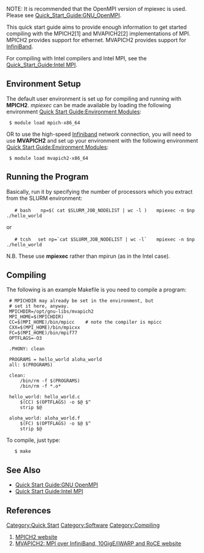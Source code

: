 NOTE: It is recommended that the OpenMPI version of mpiexec is used.
Please see
[Quick_Start_Guide:GNU_OpenMPI](Quick_Start_Guide:GNU_OpenMPI "wikilink").

This quick start guide aims to provide enough information to get started
compiling with the MPICH2\[1\] and MVAPICH2\[2\] implementations of MPI.
MPICH2 provides support for ethernet. MVAPICH2 provides support for
[InfiniBand](InfiniBand "wikilink").

For compiling with Intel compilers and Intel MPI, see the
[Quick_Start_Guide:Intel MPI](Quick_Start_Guide:Intel_MPI "wikilink").

## Environment Setup

The default user environment is set up for compiling and running with
**MPICH2**. *mpiexec* can be made available by loading the following
environment [Quick Start Guide:Environment
Modules](Quick_Start_Guide:Environment_Modules "wikilink"):

` $ module load mpich-x86_64`

OR to use the high-speed [Infiniband](Infiniband "wikilink") network
connection, you will need to use **MVAPICH2** and set up your
environment with the following environment [Quick Start
Guide:Environment
Modules](Quick_Start_Guide:Environment_Modules "wikilink"):

` $ module load mvapich2-x86_64`

## Running the Program

Basically, run it by specifying the number of processors which you
extract from the SLURM environment:

`   # bash`
`   np=$( cat $SLURM_JOB_NODELIST | wc -l )`
`   mpiexec -n $np ./hello_world`

or

`   # tcsh`
``   set np=`cat $SLURM_JOB_NODELIST | wc -l` ``
`   mpiexec -n $np ./hello_world`

N.B. These use **mpiexec** rather than mpirun (as in the Intel case).

## Compiling

The following is an example Makefile is you need to compile a program:

```
 # MPICHDIR may already be set in the environment, but
 # set it here, anyway.
 MPICHDIR=/opt/gnu-libs/mvapich2
 MPI_HOME=$(MPICHDIR)
 CC=$(MPI_HOME)/bin/mpicc    # note the compiler is mpicc
 CXX=$(MPI_HOME)/bin/mpicxx
 FC=$(MPI_HOME)/bin/mpif77
 OPTFLAGS=-O3

 .PHONY: clean

 PROGRAMS = hello_world aloha_world
 all: $(PROGRAMS)

 clean:
     /bin/rm -f $(PROGRAMS)
     /bin/rm -f *.o*

 hello_world: hello_world.c
     $(CC) $(OPTFLAGS) -o $@ $^
     strip $@

 aloha_world: aloha_world.f
     $(FC) $(OPTFLAGS) -o $@ $^
     strip $@
```

To compile, just type:

`   $ make`

## See Also

  - [Quick Start Guide:GNU
    OpenMPI](Quick_Start_Guide:GNU_OpenMPI "wikilink")
  - [Quick Start Guide:Intel
    MPI](Quick_Start_Guide:Intel_MPI "wikilink")

## References

<references/>

[Category:Quick Start](Category:Quick_Start "wikilink")
[Category:Software](Category:Software "wikilink")
[Category:Compiling](Category:Compiling "wikilink")

1.  [MPICH2 website](http://www.mcs.anl.gov/research/projects/mpich2/)
2.  [MVAPICH2: MPI over InfiniBand, 10GigE/iWARP and RoCE
    website](http://mvapich.cse.ohio-state.edu/overview/mvapich2/)
